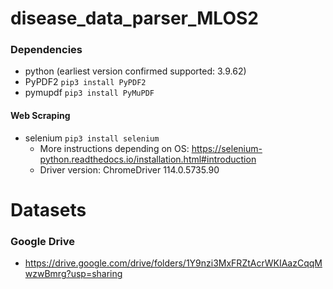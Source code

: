 # disease_data_parser_MLOS2


### Dependencies
- python (earliest version confirmed supported: 3.9.62)
- PyPDF2 `pip3 install PyPDF2`
- pymupdf `pip3 install PyMuPDF`

#### Web Scraping
- selenium `pip3 install selenium`
    - More instructions depending on OS: https://selenium-python.readthedocs.io/installation.html#introduction
    - Driver version: ChromeDriver 114.0.5735.90



# Datasets

### Google Drive
- https://drive.google.com/drive/folders/1Y9nzi3MxFRZtAcrWKIAazCqqMwzwBmrg?usp=sharing
